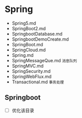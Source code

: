 # Spring

- Spring5.md 
- SpringBoot2.md 
- SpringbootDatabase.md
- SpringbootDemoCreate.md
- SpringBoot.md
- SpringCloud.md
- Spring.md
- SpringMessageQue.md  `消息队列`
- SpringMVC.md
- SpringSecurity.md
- SpringWebFlux.md
- Transactional.md `事务处理`

## Springboot

- [ ] 优化该目录
